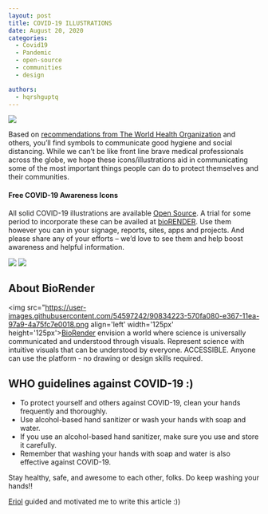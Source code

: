```yaml
---
layout: post
title: COVID-19 ILLUSTRATIONS
date: August 20, 2020
categories:
  - Covid19
  - Pandemic
  - open-source
  - communities
  - design

authors:
  - hqrshguptq
---
```


<img src="https://user-images.githubusercontent.com/54597242/90833938-b1f4c800-e366-11ea-95e3-07747a9aad15.png">

Based on [recommendations from The World Health Organization](https://www.who.int/emergencies/diseases/novel-coronavirus-2019)  and others, you’ll find symbols to communicate good hygiene and social distancing. While we can’t be like front line brave medical professionals across the globe, we hope these icons/illustrations aid in communicating some of the most important things people can do to protect themselves and their communities.

#### Free COVID-19 Awareness Icons

All solid COVID-19 illustrations are available [Open Source](https://app.biorender.com/). A trial for some period to incorporate these can be availed at [bioRENDER](https://app.biorender.com/).
Use them however you can in your signage, reports, sites, apps and projects. And please share any of your efforts – we’d love to see them and help boost awareness and helpful information.

<img src="https://user-images.githubusercontent.com/54597242/90834044-f3857300-e366-11ea-9863-7c0392f04dbb.png">
<img src="https://user-images.githubusercontent.com/54597242/90834072-05671600-e367-11ea-8fc8-edea9c3e69a9.png">

## About BioRender
<img src="https://user-images.githubusercontent.com/54597242/90834223-570fa080-e367-11ea-97a9-4a75fc7e0018.png align='left' width='125px' height='125px'>[BioRender](https://app.biorender.com/) envision a world where science is universally communicated and understood through visuals. Represent science with intuitive visuals that can be understood by everyone. ACCESSIBLE. Anyone can use the platform - no drawing or design skills required.


## WHO guidelines against COVID-19 :)

* To protect yourself and others against COVID-19, clean your hands frequently and thoroughly. 
* Use alcohol-based hand sanitizer or wash your hands with soap and water.
* If you use an alcohol-based hand sanitizer, make sure you use and store it carefully.
* Remember that washing your hands with soap and water is also effective against COVID-19.



Stay healthy, safe, and awesome to each other, folks. Do keep washing your hands!!

[Eriol](https://github.com/Erioldoesdesign) guided and motivated me to write this article :))


